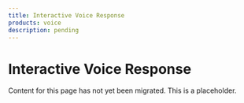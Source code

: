```yaml
---
title: Interactive Voice Response
products: voice
description: pending
---
```


# Interactive Voice Response

Content for this page has not yet been migrated. This is a placeholder.
